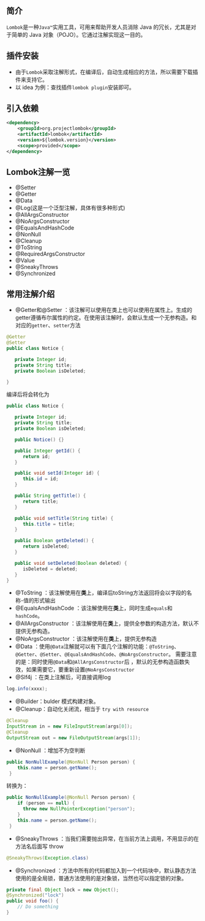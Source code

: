 ## 简介
`Lombok`是一种`Java™`实用工具，可用来帮助开发人员消除 Java 的冗长，尤其是对于简单的 Java 对象（POJO）。它通过注解实现这一目的。

## 插件安装
* 由于`Lombok`采取注解形式，在编译后，自动生成相应的方法，所以需要下载插件来支持它。  
* 以 idea 为例：查找插件`lombok plugin`安装即可。

## 引入依赖
```xml
<dependency>
    <groupId>org.projectlombok</groupId>
    <artifactId>lombok</artifactId>
    <version>${lombok.version}</version>
    <scope>provided</scope>
</dependency>
```

## Lombok注解一览
* @Setter
* @Getter
* @Data
* @Log(这是一个泛型注解，具体有很多种形式)
* @AllArgsConstructor
* @NoArgsConstructor
* @EqualsAndHashCode
* @NonNull
* @Cleanup
* @ToString
* @RequiredArgsConstructor
* @Value
* @SneakyThrows
* @Synchronized

## 常用注解介绍
* @Getter和@Setter ：该注解可以使用在类上也可以使用在属性上。生成的getter遵循布尔属性的约定。在使用该注解时，会默认生成一个无参构造。和对应的`getter`、`setter`方法
```java
@Getter
@Setter
public class Notice {

   private Integer id;
   private String title;
   private Boolean isDeleted;

}
```
编译后将会转化为
```java
public class Notice {

   private Integer id;
   private String title;
   private Boolean isDeleted;

   public Notice() {}

   public Integer getId() {
      return id;
   }

   public void setId(Integer id) {
      this.id = id;
   }

   public String getTitle() {
      return title;
   }

   public void setTitle(String title) {
      this.title = title;
   }

   public Boolean getDeleted() {
      return isDeleted;
   }

   public void setDeleted(Boolean deleted) {
      isDeleted = deleted;
   }
}
```
*  @ToString ：该注解使用在**类**上，编译后toString方法返回将会以字段的名称-值的形式输出
*  @EqualsAndHashCode ：该注解使用在**类**上，同时生成`equals`和`hashCode`。
*  @AllArgsConstructor ：该注解使用在**类**上，提供全参数的构造方法，默认不提供无参构造。
*  @NoArgsConstructor ：该注解使用在**类**上，提供无参构造
*  @Data ：使用`@Data`注解就可以有下面几个注解的功能：`@ToString`、`@Getter`、`@Setter`、`@EqualsAndHashCode`、`@NoArgsConstructor`。
需要注意的是：同时使用`@Data`和`@AllArgsConstructor`后 ，默认的无参构造函数失效，如果需要它，要重新设置`@NoArgsConstructor`
* @Slf4j ：在类上注解后，可直接调用log
```java
log.info(xxxx);
```
* @Builder：bulder 模式构建对象。
* @Cleanup：自动化关闭流，相当于 `try with resource`
```java
@Cleanup 
InputStream in = new FileInputStream(args[0]);
@Cleanup 
OutputStream out = new FileOutputStream(args[1]);
```
* @NonNull ：增加不为空判断
```java
public NonNullExample(@NonNull Person person) {
    this.name = person.getName();
 }
```
转换为：
```java
public NonNullExample(@NonNull Person person) {
    if (person == null) {
      throw new NullPointerException("person");
    }
    this.name = person.getName();
 }
```
*  @SneakyThrows ：当我们需要抛出异常，在当前方法上调用，不用显示的在方法名后面写 throw
```java
@SneakyThrows(Exception.class)
```
* @Synchronized ：方法中所有的代码都加入到一个代码块中，默认静态方法使用的是全局锁，普通方法使用的是对象锁，当然也可以指定锁的对象。
```java
private final Object lock = new Object();
@Synchronized("lock")
public void foo() {
    // Do something
}
```
